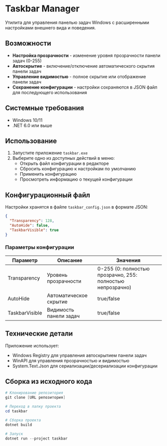 # Taskbar Manager

Утилита для управления панелью задач Windows с расширенными настройками внешнего вида и поведения.

## Возможности

- **Настройка прозрачности** - изменение уровня прозрачности панели задач (0-255)
- **Автоскрытие** - включение/отключение автоматического скрытия панели задач
- **Управление видимостью** - полное скрытие или отображение панели задач
- **Сохранение конфигурации** - настройки сохраняются в JSON файл для последующего использования

## Системные требования

- Windows 10/11
- .NET 6.0 или выше

## Использование

1. Запустите приложение `taskbar.exe`
2. Выберите одно из доступных действий в меню:
   - Открыть файл конфигурации в редакторе
   - Сбросить конфигурацию к настройкам по умолчанию
   - Применить конфигурацию
   - Просмотреть информацию о текущей конфигурации

## Конфигурационный файл

Настройки хранятся в файле `taskbar_config.json` в формате JSON:

```json
{
  "Transparency": 128,
  "AutoHide": false,
  "TaskbarVisible": true
}
```

### Параметры конфигурации

| Параметр | Описание | Значения |
|----------|----------|----------|
| Transparency | Уровень прозрачности | 0-255 (0: полностью прозрачно, 255: полностью непрозрачно) |
| AutoHide | Автоматическое скрытие | true/false |
| TaskbarVisible | Видимость панели задач | true/false |

## Технические детали

Приложение использует:
- Windows Registry для управления автоскрытием панели задач
- WinAPI для управления прозрачностью и видимостью
- System.Text.Json для сериализации/десериализации конфигурации

## Сборка из исходного кода

```powershell
# Клонирование репозитория
git clone [URL репозитория]

# Переход в папку проекта
cd taskbar

# Сборка проекта
dotnet build

# Запуск
dotnet run --project taskbar
```
